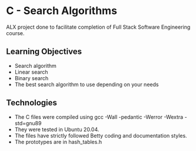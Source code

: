 # C - Search Algorithms

ALX project done to facilitate completion of Full Stack Software Engineering course.

## Learning Objectives
* Search algorithm
* Linear search
* Binary search
* The best search algorithm to use depending on your needs

## Technologies
* The C files were compiled using gcc -Wall -pedantic -Werror -Wextra -std=gnu89
* They were tested in Ubuntu 20.04.
* The files have strictly followed Betty coding and documentation styles.
* The prototypes are in hash_tables.h
